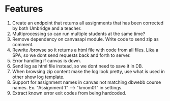 # Features
1. Create an endpoint that returns all assignments that has been corrected by both Umbridge and a teacher.
1. Multiprocessing so can run multiple students at the same time?
1. Remove dependency on canvasapi module. Write code to send zip as comment.
1. Rewrite /browse so it returns a html file with code from all files. Lika a SPA, so we dont send requests back and forth to server.
1. Error handling if canvas is down.
1. Send log as html file instead, so we dont need to save it in DB.
1. When browsing zip content make the log look pretty, use what is used in other show log template.
1. Support for assignment names in canvas not matching dbwebb course names. Ex. "Assignment 1" --> "kmom01" in settings.
1. Extract known error exit codes from being hardcoded.
